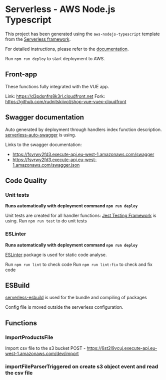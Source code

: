 # Serverless - AWS Node.js Typescript

This project has been generated using the `aws-nodejs-typescript` template from the [Serverless framework](https://www.serverless.com/).

For detailed instructions, please refer to the [documentation](https://www.serverless.com/framework/docs/providers/aws/).

Run `npm run deploy` to start deployment to AWS.

## Front-app

These functions fully integrated with the VUE app.

Link: https://d3pdsnfrs8k3rl.cloudfront.net
Fork: https://github.com/rudnitskiivol/shop-vue-vuex-cloudfront

## Swagger documentation

Auto generated by deployment through handlers index function description.
[serverless-auto-swagger](https://www.npmjs.com/package/serverless-auto-swagger) is using.

Links to the swagger documentation:
- https://fsvrwy2fd3.execute-api.eu-west-1.amazonaws.com/swagger
- https://fsvrwy2fd3.execute-api.eu-west-1.amazonaws.com/swagger.json

## Code Quality

### Unit tests

**Runs automatically with deployment command `npm run deploy`**

Unit tests are created for all handler functions:
[Jest Testing Framework](https://www.npmjs.com/package/jest) is using.
Run `npm run test` to do unit tests

### ESLinter

**Runs automatically with deployment command `npm run deploy`**

[ESLinter](https://www.npmjs.com/package/eslint) package is used for static code analyse.

Run `npm run lint` to check code
Run `npm run lint:fix` to check and fix code

## ESBuild

[serverless-esbuild](https://www.npmjs.com/package/serverless-esbuild) is used for the bundle and compiling of packages

Config file is moved outside the serverless configuration.

## Functions

### ImportProductsFile

Import csv file to the s3 bucket
POST - https://6st2l9vcuj.execute-api.eu-west-1.amazonaws.com/dev/import

### importFileParserTriggered on create s3 object event and read the csv file
